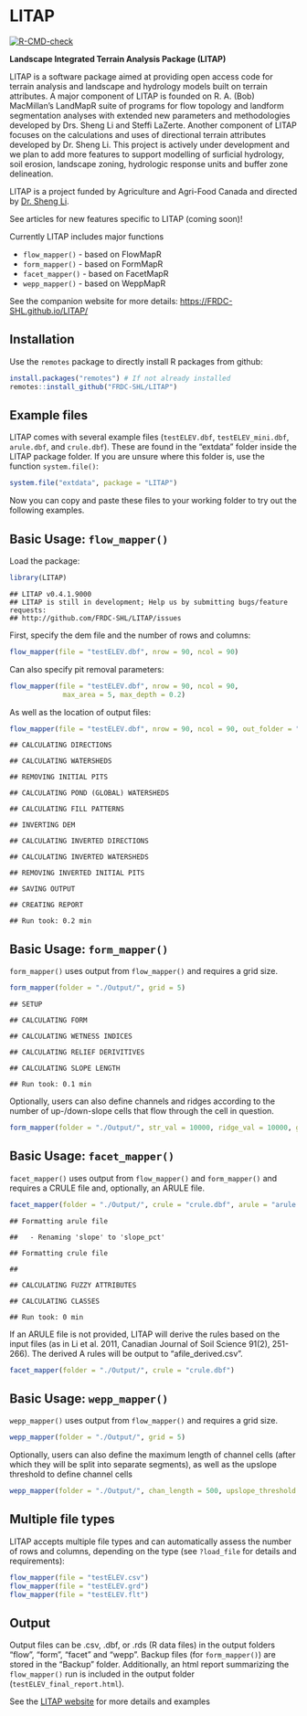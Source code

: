 LITAP
================

<!-- badges: start -->

[![R-CMD-check](https://github.com/FRDC-SHL/LITAP/workflows/R-CMD-check/badge.svg)](https://github.com/FRDC-SHL/LITAP/actions)
<!-- badges: end -->

**Landscape Integrated Terrain Analysis Package (LITAP)**

LITAP is a software package aimed at providing open access code for
terrain analysis and landscape and hydrology models built on terrain
attributes. A major component of LITAP is founded on R. A. (Bob)
MacMillan’s LandMapR suite of programs for flow topology and landform
segmentation analyses with extended new parameters and methodologies
developed by Drs. Sheng Li and Steffi LaZerte. Another component of
LITAP focuses on the calculations and uses of directional terrain
attributes developed by Dr. Sheng Li. This project is actively under
development and we plan to add more features to support modelling of
surficial hydrology, soil erosion, landscape zoning, hydrologic response
units and buffer zone delineation.

LITAP is a project funded by Agriculture and Agri-Food Canada and
directed by [Dr. Sheng
Li](https://profils-profiles.science.gc.ca/en/profile/sheng-li-phd).

See articles for new features specific to LITAP (coming soon)!

Currently LITAP includes major functions

-   `flow_mapper()` - based on FlowMapR
-   `form_mapper()` - based on FormMapR
-   `facet_mapper()` - based on FacetMapR
-   `wepp_mapper()` - based on WeppMapR

See the companion website for more details:
<https://FRDC-SHL.github.io/LITAP/>

## Installation

Use the `remotes` package to directly install R packages from github:

``` r
install.packages("remotes") # If not already installed
remotes::install_github("FRDC-SHL/LITAP") 
```

## Example files

LITAP comes with several example files (`testELEV.dbf`,
`testELEV_mini.dbf`, `arule.dbf`, and `crule.dbf`). These are found in
the “extdata” folder inside the LITAP package folder. If you are unsure
where this folder is, use the function `system.file()`:

``` r
system.file("extdata", package = "LITAP")
```

Now you can copy and paste these files to your working folder to try out
the following examples.

## Basic Usage: `flow_mapper()`

Load the package:

``` r
library(LITAP)
```

    ## LITAP v0.4.1.9000
    ## LITAP is still in development; Help us by submitting bugs/feature requests: 
    ## http://github.com/FRDC-SHL/LITAP/issues

First, specify the dem file and the number of rows and columns:

``` r
flow_mapper(file = "testELEV.dbf", nrow = 90, ncol = 90)
```

Can also specify pit removal parameters:

``` r
flow_mapper(file = "testELEV.dbf", nrow = 90, ncol = 90, 
             max_area = 5, max_depth = 0.2)
```

As well as the location of output files:

``` r
flow_mapper(file = "testELEV.dbf", nrow = 90, ncol = 90, out_folder = "./Output/")
```

    ## CALCULATING DIRECTIONS

    ## CALCULATING WATERSHEDS

    ## REMOVING INITIAL PITS

    ## CALCULATING POND (GLOBAL) WATERSHEDS

    ## CALCULATING FILL PATTERNS

    ## INVERTING DEM

    ## CALCULATING INVERTED DIRECTIONS

    ## CALCULATING INVERTED WATERSHEDS

    ## REMOVING INVERTED INITIAL PITS

    ## SAVING OUTPUT

    ## CREATING REPORT

    ## Run took: 0.2 min

## Basic Usage: `form_mapper()`

`form_mapper()` uses output from `flow_mapper()` and requires a grid
size.

``` r
form_mapper(folder = "./Output/", grid = 5)
```

    ## SETUP

    ## CALCULATING FORM

    ## CALCULATING WETNESS INDICES

    ## CALCULATING RELIEF DERIVITIVES

    ## CALCULATING SLOPE LENGTH

    ## Run took: 0.1 min

Optionally, users can also define channels and ridges according to the
number of up-/down-slope cells that flow through the cell in question.

``` r
form_mapper(folder = "./Output/", str_val = 10000, ridge_val = 10000, grid = 5)
```

## Basic Usage: `facet_mapper()`

`facet_mapper()` uses output from `flow_mapper()` and `form_mapper()`
and requires a CRULE file and, optionally, an ARULE file.

``` r
facet_mapper(folder = "./Output/", crule = "crule.dbf", arule = "arule.dbf")
```

    ## Formatting arule file

    ##   - Renaming 'slope' to 'slope_pct'

    ## Formatting crule file

    ## 

    ## CALCULATING FUZZY ATTRIBUTES

    ## CALCULATING CLASSES

    ## Run took: 0 min

If an ARULE file is not provided, LITAP will derive the rules based on
the input files (as in Li et al. 2011, Canadian Journal of Soil Science
91(2), 251-266). The derived A rules will be output to
“afile\_derived.csv”.

``` r
facet_mapper(folder = "./Output/", crule = "crule.dbf")
```

## Basic Usage: `wepp_mapper()`

`wepp_mapper()` uses output from `flow_mapper()` and requires a grid
size.

``` r
wepp_mapper(folder = "./Output/", grid = 5)
```

Optionally, users can also define the maximum length of channel cells
(after which they will be split into separate segments), as well as the
upslope threshold to define channel cells

``` r
wepp_mapper(folder = "./Output/", chan_length = 500, upslope_threshold = 500, grid = 5)
```

## Multiple file types

LITAP accepts multiple file types and can automatically assess the
number of rows and columns, depending on the type (see `?load_file` for
details and requirements):

``` r
flow_mapper(file = "testELEV.csv")
flow_mapper(file = "testELEV.grd")
flow_mapper(file = "testELEV.flt")
```

## Output

Output files can be .csv, .dbf, or .rds (R data files) in the output
folders “flow”, “form”, “facet” and “wepp”. Backup files (for
`form_mapper()`) are stored in the “Backup” folder. Additionally, an
html report summarizing the `flow_mapper()` run is included in the
output folder (`testELEV_final_report.html`).

See the [LITAP website](http://FRDC-SHL.github.io/LITAP/) for more
details and examples

